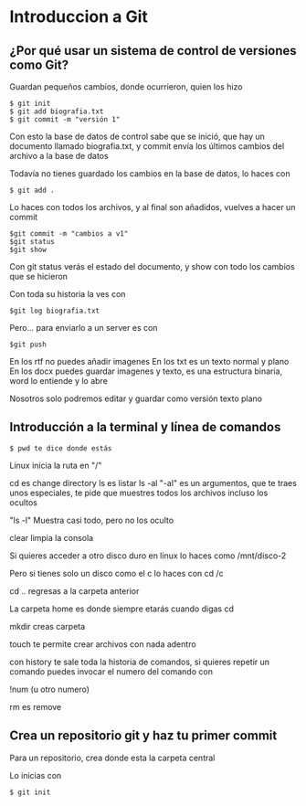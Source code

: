 # Introduccion a Git

## ¿Por qué usar un sistema de control de versiones como Git?

Guardan pequeños cambios, donde ocurrieron, quien los hizo

```
$ git init 
$ git add biografia.txt
$ git commit -m "versión 1"
```

Con esto la base de datos de control sabe que se inició, que hay un documento llamado biografia.txt, y commit envía los últimos cambios del archivo a la base de datos

Todavía no tienes guardado los cambios en la base de datos, lo haces con 

```
$ git add .
```

Lo haces con todos los archivos, y al final son añadidos, vuelves a hacer un commit

```
$git commit -m "cambios a v1"
$git status
$git show
```

Con git status verás el estado del documento, y show con todo los cambios que se hicieron

Con toda su historia la ves con 

```
$git log biografia.txt
```

Pero... para enviarlo a un server es con 

```
$git push
```

En los rtf no puedes añadir imagenes
En los txt es un texto normal y plano 
En los docx puedes guardar imagenes y texto, es una estructura binaria, word lo entiende y lo abre


Nosotros solo podremos editar y guardar como versión texto plano

## Introducción a la terminal y línea de comandos

```
$ pwd te dice donde estás
```

Linux inicia la ruta en "/"

cd es change directory
ls es listar
ls -al 
"-al" es un argumentos, que te traes unos especiales, te pide que muestres todos los archivos incluso los ocultos

"ls -l" 
Muestra casi todo, pero no los oculto

clear limpia la consola

Si quieres acceder a otro disco duro en linux lo haces como
/mnt/disco-2

Pero si tienes solo un disco como el c
lo haces con cd /c

cd .. regresas a la carpeta anterior

La carpeta home es donde siempre etarás cuando digas cd

mkdir creas carpeta

touch te permite crear archivos con nada adentro

con history te sale toda la historia de comandos, si quieres repetir un comando puedes invocar el numero del comando con

!num (u otro numero)

rm es remove

## Crea un repositorio git y haz tu primer commit

Para un repositorio, crea donde esta la carpeta central

Lo inicias con 
```
$ git init
```